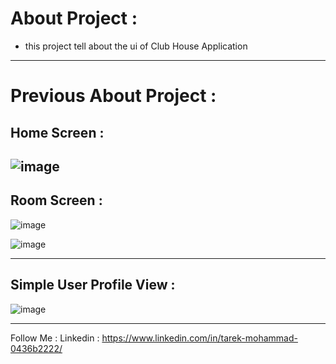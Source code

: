 # About Project : 
- this project tell about the ui of Club House Application 
-----
# Previous About Project : 
## Home Screen : 
![image](https://github.com/TarekMohammedgg/Programming/assets/92824068/2518dbd0-9da8-495e-8674-9896f2a2e101)
---
## Room Screen : 
![image](https://github.com/TarekMohammedgg/Programming/assets/92824068/4c49f564-3558-414f-964c-7a2f3632c487)

![image](https://github.com/TarekMohammedgg/Programming/assets/92824068/12bc4241-fa9e-49d2-9dc3-0bdaaff69773)

----
## Simple User Profile View : 

![image](https://github.com/TarekMohammedgg/Programming/assets/92824068/e84d8fa8-fd1b-4f99-8465-0de7797a4cbb)

----
Follow Me : 
Linkedin : https://www.linkedin.com/in/tarek-mohammad-0436b2222/
